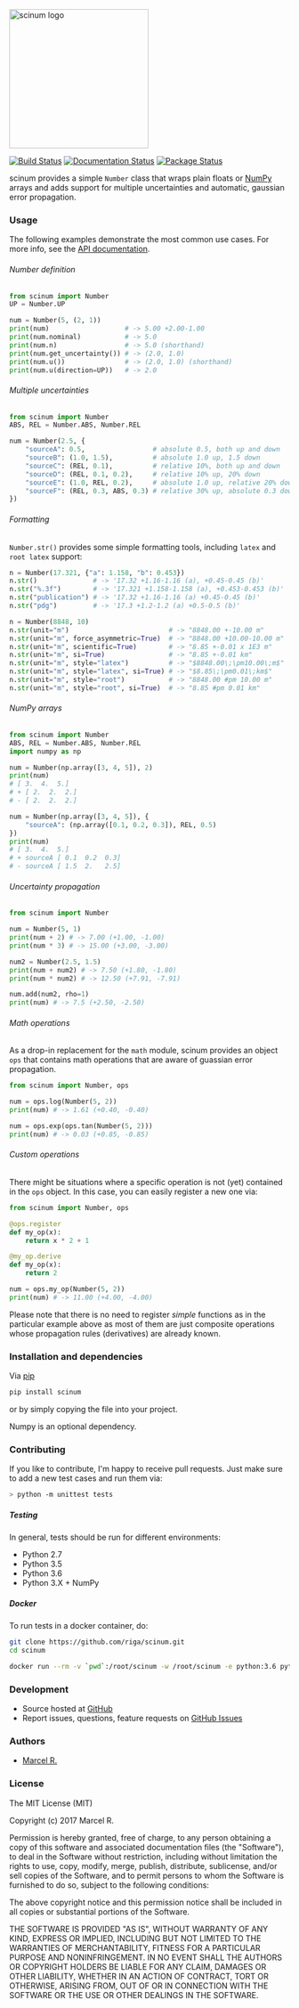 <img src="https://raw.githubusercontent.com/riga/scinum/master/logo.png" alt="scinum logo" width="250"/>

[![Build Status](https://travis-ci.org/riga/scinum.svg?branch=master)](https://travis-ci.org/riga/scinum) [![Documentation Status](https://readthedocs.org/projects/scinum/badge/?version=latest)](http://scinum.readthedocs.org/en/latest/?badge=latest) [![Package Status](https://badge.fury.io/py/scinum.svg)](https://badge.fury.io/py/scinum)

scinum provides a simple `Number` class that wraps plain floats or [NumPy](http://www.numpy.org/) arrays and adds support for multiple uncertainties and automatic, gaussian error propagation.

### Usage

The following examples demonstrate the most common use cases. For more info, see the [API documentation](http://scinum.readthedocs.org/en/latest/?badge=latest).


###### Number definition

```python
from scinum import Number
UP = Number.UP

num = Number(5, (2, 1))
print(num)                   # -> 5.00 +2.00-1.00
print(num.nominal)           # -> 5.0
print(num.n)                 # -> 5.0 (shorthand)
print(num.get_uncertainty()) # -> (2.0, 1.0)
print(num.u())               # -> (2.0, 1.0) (shorthand)
print(num.u(direction=UP))   # -> 2.0
```


###### Multiple uncertainties

```python
from scinum import Number
ABS, REL = Number.ABS, Number.REL

num = Number(2.5, {
    "sourceA": 0.5,                 # absolute 0.5, both up and down
    "sourceB": (1.0, 1.5),          # absolute 1.0 up, 1.5 down
    "sourceC": (REL, 0.1),          # relative 10%, both up and down
    "sourceD": (REL, 0.1, 0.2),     # relative 10% up, 20% down
    "sourceE": (1.0, REL, 0.2),     # absolute 1.0 up, relative 20% down
    "sourceF": (REL, 0.3, ABS, 0.3) # relative 30% up, absolute 0.3 down
})
```


###### Formatting

`Number.str()` provides some simple formatting tools, including `latex` and `root latex` support:

```python
n = Number(17.321, {"a": 1.158, "b": 0.453})
n.str()              # -> '17.32 +1.16-1.16 (a), +0.45-0.45 (b)'
n.str("%.3f")        # -> '17.321 +1.158-1.158 (a), +0.453-0.453 (b)'
n.str("publication") # -> '17.32 +1.16-1.16 (a) +0.45-0.45 (b)'
n.str("pdg")         # -> '17.3 +1.2-1.2 (a) +0.5-0.5 (b)'

n = Number(8848, 10)
n.str(unit="m")                         # -> "8848.00 +-10.00 m"
n.str(unit="m", force_asymmetric=True)  # -> "8848.00 +10.00-10.00 m"
n.str(unit="m", scientific=True)        # -> "8.85 +-0.01 x 1E3 m"
n.str(unit="m", si=True)                # -> "8.85 +-0.01 km"
n.str(unit="m", style="latex")          # -> "$8848.00\;\pm10.00\;m$"
n.str(unit="m", style="latex", si=True) # -> "$8.85\;\pm0.01\;km$"
n.str(unit="m", style="root")           # -> "8848.00 #pm 10.00 m"
n.str(unit="m", style="root", si=True)  # -> "8.85 #pm 0.01 km"
```


###### NumPy arrays

```python
from scinum import Number
ABS, REL = Number.ABS, Number.REL
import numpy as np

num = Number(np.array([3, 4, 5]), 2)
print(num)
# [ 3.  4.  5.]
# + [ 2.  2.  2.]
# - [ 2.  2.  2.]

num = Number(np.array([3, 4, 5]), {
    "sourceA": (np.array([0.1, 0.2, 0.3]), REL, 0.5)
})
print(num)
# [ 3.  4.  5.]
# + sourceA [ 0.1  0.2  0.3]
# - sourceA [ 1.5  2.   2.5]
```


###### Uncertainty propagation

```python
from scinum import Number

num = Number(5, 1)
print(num + 2) # -> 7.00 (+1.00, -1.00)
print(num * 3) # -> 15.00 (+3.00, -3.00)

num2 = Number(2.5, 1.5)
print(num + num2) # -> 7.50 (+1.80, -1.80)
print(num * num2) # -> 12.50 (+7.91, -7.91)

num.add(num2, rho=1)
print(num) # -> 7.5 (+2.50, -2.50)
```


###### Math operations

As a drop-in replacement for the `math` module, scinum provides an object `ops` that contains math operations that are aware of guassian error propagation.

```python
from scinum import Number, ops

num = ops.log(Number(5, 2))
print(num) # -> 1.61 (+0.40, -0.40)

num = ops.exp(ops.tan(Number(5, 2)))
print(num) # -> 0.03 (+0.85, -0.85)
```


###### Custom operations

There might be situations where a specific operation is not (yet) contained in the `ops` object. In this case, you can easily register a new one via:

```python
from scinum import Number, ops

@ops.register
def my_op(x):
    return x * 2 + 1

@my_op.derive
def my_op(x):
    return 2

num = ops.my_op(Number(5, 2))
print(num) # -> 11.00 (+4.00, -4.00)
```

Please note that there is no need to register *simple* functions as in the particular example above as most of them are just composite operations whose propagation rules (derivatives) are already known.


### Installation and dependencies

Via [pip](https://pypi.python.org/pypi/scinum)

```bash
pip install scinum
```

or by simply copying the file into your project.

Numpy is an optional dependency.


### Contributing

If you like to contribute, I'm happy to receive pull requests. Just make sure to add a new test cases and run them via:

```bash
> python -m unittest tests
```


##### Testing

In general, tests should be run for different environments:

- Python 2.7
- Python 3.5
- Python 3.6
- Python 3.X + NumPy


##### Docker

To run tests in a docker container, do:

```bash
git clone https://github.com/riga/scinum.git
cd scinum

docker run --rm -v `pwd`:/root/scinum -w /root/scinum -e python:3.6 python -m unittest tests
```


### Development

- Source hosted at [GitHub](https://github.com/riga/scinum)
- Report issues, questions, feature requests on [GitHub Issues](https://github.com/riga/scinum/issues)


### Authors

- [Marcel R.](https://github.com/riga)


### License

The MIT License (MIT)

Copyright (c) 2017 Marcel R.

Permission is hereby granted, free of charge, to any person obtaining a copy
of this software and associated documentation files (the "Software"), to deal
in the Software without restriction, including without limitation the rights
to use, copy, modify, merge, publish, distribute, sublicense, and/or sell
copies of the Software, and to permit persons to whom the Software is
furnished to do so, subject to the following conditions:

The above copyright notice and this permission notice shall be included in all
copies or substantial portions of the Software.

THE SOFTWARE IS PROVIDED "AS IS", WITHOUT WARRANTY OF ANY KIND, EXPRESS OR
IMPLIED, INCLUDING BUT NOT LIMITED TO THE WARRANTIES OF MERCHANTABILITY,
FITNESS FOR A PARTICULAR PURPOSE AND NONINFRINGEMENT. IN NO EVENT SHALL THE
AUTHORS OR COPYRIGHT HOLDERS BE LIABLE FOR ANY CLAIM, DAMAGES OR OTHER
LIABILITY, WHETHER IN AN ACTION OF CONTRACT, TORT OR OTHERWISE, ARISING FROM,
OUT OF OR IN CONNECTION WITH THE SOFTWARE OR THE USE OR OTHER DEALINGS IN THE
SOFTWARE.
